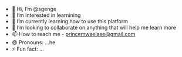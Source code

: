 - 👋 Hi, I’m @sgenge
- 👀 I’m interested in learnining
- 🌱 I’m currently learning how to use this platform
- 💞️ I’m looking to collaborate on anything that will help me learn more
- 📫 How to reach me - princemwaelase@gmail.com
- 😄 Pronouns: ...he
- ⚡ Fun fact: ...

<!---
sgenge/sgenge is a ✨ special ✨ repository because its `README.md` (this file) appears on your GitHub profile.
You can click the Preview link to take a look at your changes.
--->
